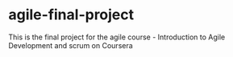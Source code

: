 # agile-final-project
This is the final project for the agile course - Introduction to Agile Development and scrum on Coursera
